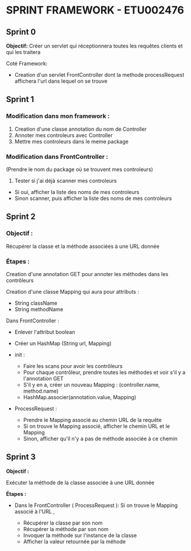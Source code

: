 # **SPRINT FRAMEWORK - ETU002476**

## Sprint 0

**Objectif:** Créer un servlet qui réceptionnera toutes les requêtes clients et qui les traitera

Coté Framework:

* Creation d'un servlet FrontController dont la methode processRequest affichera l'url dans lequel on se trouve

## Sprint 1

### **Modification dans mon framework :**

1. Creation d'une classe annotation du nom de Controller
2. Annoter mes controleurs avec Controller
3. Mettre mes controleurs dans le meme package

### **Modification dans FrontController :**

(Prendre le nom du package où se trouvent mes controleurs)

1. Tester si j'ai déjà scanner mes controleurs

* Si oui, afficher la liste des noms de mes controleurs
* Sinon scanner, puis afficher la liste des noms de mes controleurs

## Sprint 2

### **Objectif :**

 Récupérer la classe et la méthode associées à une URL donnée

### **Étapes :**

Creation d'une annotation GET pour annoter les méthodes dans les contrôleurs

Creation d'une classe Mapping qui aura pour attributs :

* String className
* String methodName

Dans FrontController :

- Enlever l'attribut boolean
- Créer un HashMap (String url, Mapping)
- init :

  - Faire les scans pour avoir les contrôleurs

  * Pour chaque contrôleur, prendre toutes les méthodes et voir s'il y a l'annotation GET
  * S'il y en a, créer un nouveau Mapping : (controller.name, method.name)
  * HashMap.associer(annotation.value, Mapping)
- ProcessRequest :

  - Prendre le Mapping associé au chemin URL de la requête
  - Si on trouve le Mapping associé, afficher le chemin URL et le Mapping
  - Sinon, afficher qu'il n'y a pas de méthode associée à ce chemin

## Sprint 3

**Objectif :**

Exécuter la méthode de la classe associée à une URL donnée

**Étapes :**

* Dans le FrontController ( ProcessRequest ): Si on trouve le Mapping associé à l'URL ,

  * Récupérer la classe par son nom

  - Récupérer la méthode par son nom
  - Invoquer la méthode sur l'instance de la classe
  - Afficher la valeur retournée par la méhode
